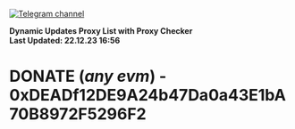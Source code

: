 [![Telegram channel](https://img.shields.io/endpoint?url=https://runkit.io/damiankrawczyk/telegram-badge/branches/master?url=https://t.me/n4z4v0d)](https://t.me/n4z4v0d) 

**Dynamic Updates Proxy List with Proxy Checker**  
**Last Updated: 22.12.23 16:56**

# DONATE (_any evm_) - 0xDEADf12DE9A24b47Da0a43E1bA70B8972F5296F2
